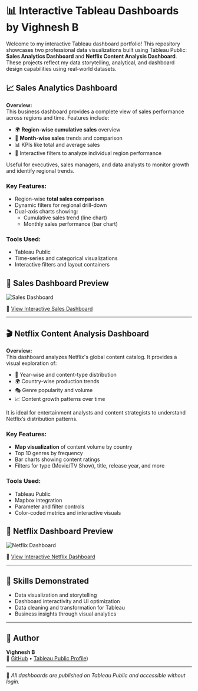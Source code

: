 # 📊 Interactive Tableau Dashboards by Vighnesh B

Welcome to my interactive Tableau dashboard portfolio! This repository showcases two professional data visualizations built using Tableau Public: **Sales Analytics Dashboard** and **Netflix Content Analysis Dashboard**. These projects reflect my data storytelling, analytical, and dashboard design capabilities using real-world datasets.

## 📈 Sales Analytics Dashboard

**Overview:**  
This business dashboard provides a complete view of sales performance across regions and time. Features include:

- 🌍 **Region-wise cumulative sales** overview
- 📆 **Month-wise sales** trends and comparison
- 📊 KPIs like total and average sales
- 📌 Interactive filters to analyze individual region performance

Useful for executives, sales managers, and data analysts to monitor growth and identify regional trends.

### Key Features:
- Region-wise **total sales comparison**
- Dynamic filters for regional drill-down
- Dual-axis charts showing:
  - Cumulative sales trend (line chart)
  - Monthly sales performance (bar chart)

### Tools Used:
- Tableau Public
- Time-series and categorical visualizations
- Interactive filters and layout containers


## 📸 Sales Dashboard Preview

![Sales Dashboard](https://raw.githubusercontent.com/vighneshb1995/Python-Data-Analysis/main/sales_dashboard.png)




🔗 [View Interactive Sales Dashboard](https://public.tableau.com/app/profile/vighnesh.b/viz/Sales_Analytics_17508460943380/Lv12)

---

## 🎬 Netflix Content Analysis Dashboard


**Overview:**  
This dashboard analyzes Netflix's global content catalog. It provides a visual exploration of:

- 📅 Year-wise and content-type distribution
- 🌍 Country-wise production trends
- 🎭 Genre popularity and volume
- 📈 Content growth patterns over time

It is ideal for entertainment analysts and content strategists to understand Netflix’s distribution patterns.

### Key Features:
- **Map visualization** of content volume by country
- Top 10 genres by frequency
- Bar charts showing content ratings
- Filters for type (Movie/TV Show), title, release year, and more

### Tools Used:
- Tableau Public
- Mapbox integration
- Parameter and filter controls
- Color-coded metrics and interactive visuals
  

## 📸 Netflix Dashboard Preview

![Netflix Dashboard](https://raw.githubusercontent.com/vighneshb1995/Python-Data-Analysis/main/netflix_dashboard.png)



🔗 [View Interactive Netflix Dashboard](https://public.tableau.com/app/profile/vighnesh.b/viz/NETFLIXDashboard_17153159598150/Netflix)


---

## 🧠 Skills Demonstrated
- Data visualization and storytelling
- Dashboard interactivity and UI optimization
- Data cleaning and transformation for Tableau
- Business insights through visual analytics
  
---

## 👤 Author

**Vighnesh B**  
🔗 [GitHub](https://github.com/vighneshb1995) • [Tableau Public Profile](https://public.tableau.com/app/profile/vighnesh.b/vizzes))

---

📌 *All dashboards are published on Tableau Public and accessible without login.*


